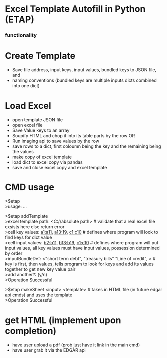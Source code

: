 # Excel Template Autofill in Python (ETAP)

### functionality

# Create Template
- Save file address, input keys, input values, bundled keys to JSON file, and
- naming conventions
(bundled keys are multiple inputs dicts combined into one dict)

# Load Excel
- open template JSON file
- open excel file
- Save Value keys to an array
- Soupify HTML and chop it into its table parts by the row
OR
- Run imaging api to save values by the row
- save rows to a dict, first coloumn being the key and the remaining being the values
- make copy of excel template
- load dict to excel copy via pandas 
- save and close excel copy and excel template

# CMD usage
\>$etap <br>
\>usage: ...

\>$etap addTemplate <br>
\>excel template path: <C://absolute path> # validate that a real excel file exsists here else return error<br>
\>cell key values: <a1:a11>, <a13:19>, <c1:c10> # defines where program will look to find keys for dict value <br>
\>cell input values: <b2:b11>, <b13:b19>, <c1:c10> # defines where program will put input values, all key values must have input values, possession determined by order <br>
\>inputBundleDef: <"short term debt", "treasury bills" "Line of credit", > # key is first, then values, tells program to look for keys and add its values together to get new key value pair <br>
\>add another?: (y/n) <br>
\>Operation Successful

\>$etap makeSheet \<input> \<template> # takes in HTML file (in future edgar api cmds) and uses the template <br>
\>Operation Successful

# get HTML (implement upon completion)
- have user upload a pdf (prob just have it link in the main cmd)
- have user grab it via the EDGAR api
